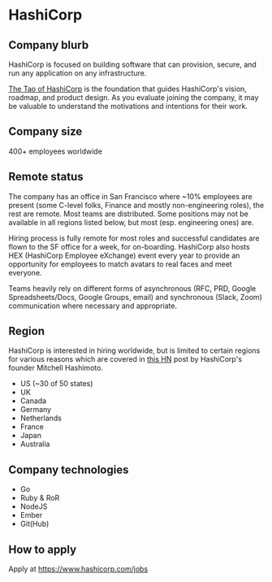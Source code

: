 # HashiCorp

## Company blurb

HashiCorp is focused on building software that can provision, secure, and run any application on any infrastructure.

[The Tao of HashiCorp](https://www.hashicorp.com/tao-of-hashicorp) is the foundation that guides HashiCorp's vision, roadmap, and product design. As you evaluate joining the company, it may be valuable to understand the motivations and intentions for their work.

## Company size

400+ employees worldwide

## Remote status

The company has an office in San Francisco where ~10% employees are present (some C-level folks, Finance and mostly non-engineering roles), the rest are remote. Most teams are distributed. Some positions may not be available in all regions listed below, but most (esp. engineering ones) are.

Hiring process is fully remote for most roles and successful candidates are flown to the SF office for a week, for on-boarding. HashiCorp also hosts HEX (HashiCorp Employee eXchange) event every year to provide an opportunity for employees to match avatars to real faces and meet everyone.

Teams heavily rely on different forms of asynchronous (RFC, PRD, Google Spreadsheets/Docs, Google Groups, email) and synchronous (Slack, Zoom) communication where necessary and appropriate.

## Region

HashiCorp is interested in hiring worldwide, but is limited to certain regions for various reasons which are covered in [this HN](https://news.ycombinator.com/item?id=17022563) post by HashiCorp's founder Mitchell Hashimoto. 

 - US (~30 of 50 states)
 - UK
 - Canada
 - Germany
 - Netherlands
 - France
 - Japan
 - Australia

## Company technologies

 - Go
 - Ruby & RoR
 - NodeJS
 - Ember
 - Git(Hub)

## How to apply

Apply at https://www.hashicorp.com/jobs
